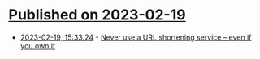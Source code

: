 # [Published on 2023-02-19](index.md)

* [2023-02-19, 15:33:24](https://news.ycombinator.com/item?id=34858409) - [Never use a URL shortening service – even if you own it](https://shkspr.mobi/blog/2023/02/never-use-a-url-shortening-service-even-if-you-own-it/)
